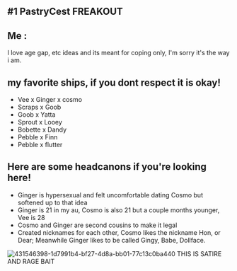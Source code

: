 ## #1 PastryCest FREAKOUT
## Me : 
I love age gap, etc ideas and its meant for coping only, I'm sorry it's the way i am.
## my favorite ships, if you dont respect it is okay!
- Vee x Ginger x cosmo
- Scraps x Goob
- Goob x Yatta
- Sprout x Looey
- Bobette x Dandy
- Pebble x Finn
- Pebble x flutter

## Here are some headcanons if you're looking here!
- Ginger is hypersexual and felt uncomfortable dating Cosmo but softened up to that idea
- Ginger is 21 in my au, Cosmo is also 21 but a couple months younger, Vee is 28
- Cosmo and Ginger are second cousins to make it legal
- Created nicknames for each other, Cosmo likes the nickname Hon, or Dear; Meanwhile Ginger likes to be called Gingy, Babe, Dollface.


![431546398-1d7991b4-bf27-4d8a-bb01-77c13c0ba440  THIS IS SATIRE AND RAGE BAIT](https://github.com/user-attachments/assets/36fe4015-62b8-4d57-b257-bffa8f39952d)

